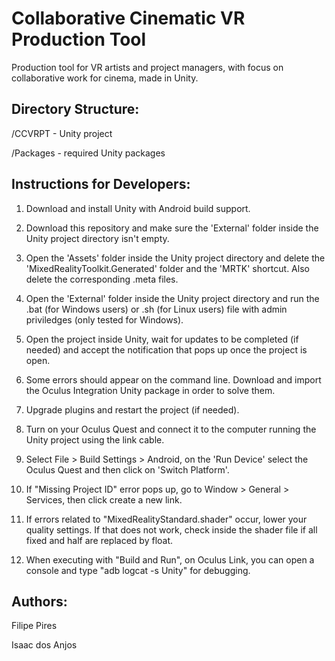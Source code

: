 # Collaborative Cinematic VR Production Tool
Production tool for VR artists and project managers, with focus on collaborative work for cinema, made in Unity.

## Directory Structure:

/CCVRPT   - Unity project 

/Packages - required Unity packages

## Instructions for Developers:

1. Download and install Unity with Android build support.

2. Download this repository and make sure the 'External' folder inside the Unity project directory isn't empty.

3. Open the 'Assets' folder inside the Unity project directory and delete the 'MixedRealityToolkit.Generated' folder and the 'MRTK' shortcut. Also delete the corresponding .meta files.

4. Open the 'External' folder inside the Unity project directory and run the .bat (for Windows users) or .sh (for Linux users) file with admin priviledges (only tested for Windows).

5. Open the project inside Unity, wait for updates to be completed (if needed) and accept the notification that pops up once the project is open.

6. Some errors should appear on the command line. Download and import the Oculus Integration Unity package in order to solve them.

7. Upgrade plugins and restart the project (if needed).

8. Turn on your Oculus Quest and connect it to the computer running the Unity project using the link cable.

9. Select File > Build Settings > Android, on the 'Run Device' select the Oculus Quest and then click on 'Switch Platform'.

10. If "Missing Project ID" error pops up, go to Window > General > Services, then click create a new link.

11. If errors related to "MixedRealityStandard.shader" occur, lower your quality settings. If that does not work, check inside the shader file if all fixed<X> and half<X> are replaced by float<X>.

12. When executing with "Build and Run", on Oculus Link, you can open a console and type "adb logcat -s Unity" for debugging.

## Authors:

Filipe Pires

Isaac dos Anjos
